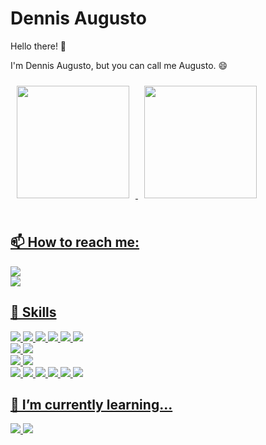 # Dennis Augusto

Hello there! 👋

I'm Dennis Augusto, but you can call me Augusto.  😄

<div>
  <a href="https://github.com/AugustodeAraujo">
  <img height="180em" style="padding: 10px" src="https://github-readme-stats.vercel.app/api?username=AugustodeAraujo&show_icons=true&theme=tokyonight&include_all_commits=true&count_private=true"/>
  <img height="180em" style="padding: 10px" src="https://github-readme-stats.vercel.app/api/top-langs/?username=AugustodeAraujo&layout=compact&langs_count=7&theme=tokyonight"/>
</div>
  
</br>

 ## 📫 How to reach me:
 ![](https://img.shields.io/badge/Discord-AugustoAraujo%231994-informational?style=for-the-badge&logo=Discord&logoColor=white&color=7289DA)
 </br>
 ![](https://img.shields.io/badge/Twitter-%40n1ghtdev-informational?style=for-the-badge&logo=Twitter&logoColor=white&color=1DA1F2)

## 💼 Skills

![](https://img.shields.io/badge/Code-JavaScript-informational?style=for-the-badge&logo=JavaScript&logoColor=white&color=df7444)
![](https://img.shields.io/badge/Code-TypeScript-informational?style=for-the-badge&logo=TypeScript&logoColor=white&color=df7444)
![](https://img.shields.io/badge/Plataform-Node.js-informational?style=for-the-badge&logo=Node.js&logoColor=white&color=df7444)
![](https://img.shields.io/badge/Framework-React-informational?style=for-the-badge&logo=react&logoColor=white&color=df7444)
![](https://img.shields.io/badge/Framework-VueJS-informational?style=for-the-badge&logo=Vue.js&logoColor=white&color=df7444)
![](https://img.shields.io/badge/Framework-ExpressJS-informational?style=for-the-badge&logo=Express&logoColor=white&color=df7444)
</br>
![](https://img.shields.io/badge/Database-MySQL-informational?style=for-the-badge&logo=MySQL&logoColor=white&color=df7444)
![](https://img.shields.io/badge/Database-MongoDB-informational?style=for-the-badge&logo=MongoDB&logoColor=white&color=df7444)
</br>
![](https://img.shields.io/badge/Style-CSS-informational?style=for-the-badge&logo=css3&logoColor=white&color=df7444)
![](https://img.shields.io/badge/Style-TailwindCSS-informational?style=for-the-badge&logo=TailwindCSS&logoColor=white&color=df7444)
</br>
![](https://img.shields.io/badge/Tools-Git-informational?style=for-the-badge&logo=Git&logoColor=white&color=df7444)
![](https://img.shields.io/badge/Tools-GitHub-informational?style=for-the-badge&logo=GitHub&logoColor=white&color=df7444)
![](https://img.shields.io/badge/Tools-npm-informational?style=for-the-badge&logo=npm&logoColor=white&color=df7444)
![](https://img.shields.io/badge/Tools-Yarn-informational?style=for-the-badge&logo=Yarn&logoColor=white&color=df7444)
![](https://img.shields.io/badge/Tools-Insomnia-informational?style=for-the-badge&logo=Insomnia&logoColor=white&color=df7444)
![](https://img.shields.io/badge/Tools-Docker-informational?style=for-the-badge&logo=docker&logoColor=white&color=df7444)

## 🌱 I’m currently learning...
 ![](https://img.shields.io/badge/Code-Flutter-informational?style=for-the-badge&logo=flutter&logoColor=white)
 ![](https://img.shields.io/badge/Code-Dart-informational?style=for-the-badge&logo=dart&logoColor=white)



</br>



<!--
**AugustodeAraujo/AugustodeAraujo** is a ✨ _special_ ✨ repository because its `README.md` (this file) appears on your GitHub profile.

Here are some ideas to get you started:

- 🔭 I’m currently working on ...
- 🌱 I’m currently learning ...
- 👯 I’m looking to collaborate on ...
- 🤔 I’m looking for help with ...
- 💬 Ask me about ...
- 📫 How to reach me: ...
- 😄 Pronouns: ...
- ⚡ Fun fact: ...
-->
